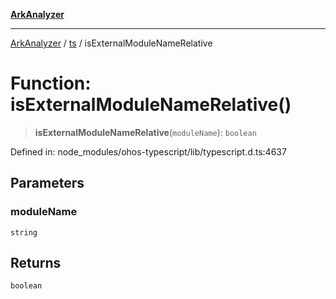 [**ArkAnalyzer**](../../../../README.md)

***

[ArkAnalyzer](../../../../globals.md) / [ts](../README.md) / isExternalModuleNameRelative

# Function: isExternalModuleNameRelative()

> **isExternalModuleNameRelative**(`moduleName`): `boolean`

Defined in: node\_modules/ohos-typescript/lib/typescript.d.ts:4637

## Parameters

### moduleName

`string`

## Returns

`boolean`
